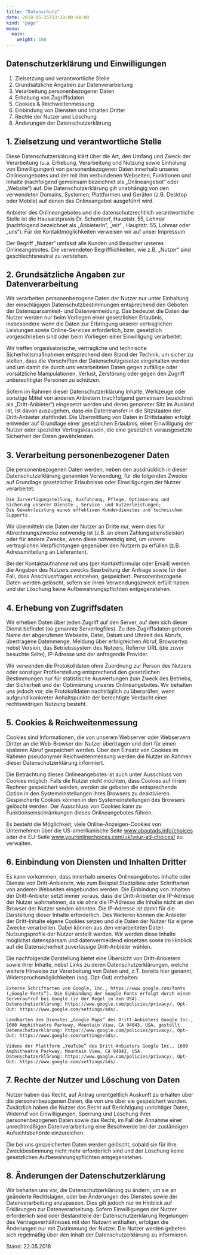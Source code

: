 ```yaml
---
title: "Datenschutz"
date: 2018-05-25T13:29:00-04:00
kind: "page"
menu:
  main:
    weight: 100
---
```


## Datenschutzerklärung und Einwilligungen

1. Zielsetzung und verantwortliche Stelle
2. Grundsätzliche Angaben zur Datenverarbeitung
3. Verarbeitung personenbezogener Daten
4. Erhebung von Zugriffsdaten
5. Cookies & Reichweitenmessung
6. Einbindung von Diensten und Inhalten Dritter
7. Rechte der Nutzer und Löschung
8. Änderungen der Datenschutzerklärung

## 1. Zielsetzung und verantwortliche Stelle

Diese Datenschutzerklärung klärt über die Art, den Umfang und Zweck der Verarbeitung (u.a. Erhebung, Verarbeitung und Nutzung sowie Einholung von Einwilligungen) von personenbezogenen Daten innerhalb unseres Onlineangebotes und der mit ihm verbundenen Webseiten, Funktionen und Inhalte (nachfolgend gemeinsam bezeichnet als „Onlineangebot“ oder „Website“) auf. Die Datenschutzerklärung gilt unabhängig von den verwendeten Domains, Systemen, Plattformen und Geräten (z.B. Desktop oder Mobile) auf denen das Onlineangebot ausgeführt wird.

Anbieter des Onlineangebotes und die datenschutzrechtlich verantwortliche Stelle ist die Hausarztpraxis Dr. Schottdorf, Hauptstr. 55, Lohmar (nachfolgend bezeichnet als „AnbieterIn“, „wir“ , Hauptstr. 55, Lohmar oder „uns“). Für die Kontaktmöglichkeiten verweisen wir auf unser Impressum

Der Begriff „Nutzer“ umfasst alle Kunden und Besucher unseres Onlineangebotes. Die verwendeten Begrifflichkeiten, wie z.B. „Nutzer“ sind geschlechtsneutral zu verstehen.

## 2. Grundsätzliche Angaben zur Datenverarbeitung

Wir verarbeiten personenbezogene Daten der Nutzer nur unter Einhaltung der einschlägigen Datenschutzbestimmungen entsprechend den Geboten der Datensparsamkeit- und Datenvermeidung. Das bedeutet die Daten der Nutzer werden nur beim Vorliegen einer gesetzlichen Erlaubnis, insbesondere wenn die Daten zur Erbringung unserer vertraglichen Leistungen sowie Online-Services erforderlich, bzw. gesetzlich vorgeschrieben sind oder beim Vorliegen einer Einwilligung verarbeitet.

Wir treffen organisatorische, vertragliche und technische Sicherheitsmaßnahmen entsprechend dem Stand der Technik, um sicher zu stellen, dass die Vorschriften der Datenschutzgesetze eingehalten werden und um damit die durch uns verarbeiteten Daten gegen zufällige oder vorsätzliche Manipulationen, Verlust, Zerstörung oder gegen den Zugriff unberechtigter Personen zu schützen.

Sofern im Rahmen dieser Datenschutzerklärung Inhalte, Werkzeuge oder sonstige Mittel von anderen Anbietern (nachfolgend gemeinsam bezeichnet als „Dritt-Anbieter“) eingesetzt werden und deren genannter Sitz im Ausland ist, ist davon auszugehen, dass ein Datentransfer in die Sitzstaaten der Dritt-Anbieter stattfindet. Die Übermittlung von Daten in Drittstaaten erfolgt entweder auf Grundlage einer gesetzlichen Erlaubnis, einer Einwilligung der Nutzer oder spezieller Vertragsklauseln, die eine gesetzlich vorausgesetzte Sicherheit der Daten gewährleisten.

## 3. Verarbeitung personenbezogener Daten

Die personenbezogenen Daten werden, neben den ausdrücklich in dieser Datenschutzerklärung genannten Verwendung, für die folgenden Zwecke auf Grundlage gesetzlicher Erlaubnisse oder Einwilligungen der Nutzer verarbeitet:

    Die Zurverfügungstellung, Ausführung, Pflege, Optimierung und Sicherung unserer Dienste-, Service- und Nutzerleistungen;
    Die Gewährleistung eines effektiven Kundendienstes und technischen Supports.

Wir übermitteln die Daten der Nutzer an Dritte nur, wenn dies für Abrechnungszwecke notwendig ist (z.B. an einen Zahlungsdienstleister) oder für andere Zwecke, wenn diese notwendig sind, um unsere vertraglichen Verpflichtungen gegenüber den Nutzern zu erfüllen (z.B. Adressmitteilung an Lieferanten).

Bei der Kontaktaufnahme mit uns (per Kontaktformular oder Email) werden die Angaben des Nutzers zwecks Bearbeitung der Anfrage sowie für den Fall, dass Anschlussfragen entstehen, gespeichert.
Personenbezogene Daten werden gelöscht, sofern sie ihren Verwendungszweck erfüllt haben und der Löschung keine Aufbewahrungspflichten entgegenstehen.

## 4. Erhebung von Zugriffsdaten

Wir erheben Daten über jeden Zugriff auf den Server, auf dem sich dieser Dienst befindet (so genannte Serverlogfiles). Zu den Zugriffsdaten gehören Name der abgerufenen Webseite, Datei, Datum und Uhrzeit des Abrufs, übertragene Datenmenge, Meldung über erfolgreichen Abruf, Browsertyp nebst Version, das Betriebssystem des Nutzers, Referrer URL (die zuvor besuchte Seite), IP-Adresse und der anfragende Provider.

Wir verwenden die Protokolldaten ohne Zuordnung zur Person des Nutzers oder sonstiger Profilerstellung entsprechend den gesetzlichen Bestimmungen nur für statistische Auswertungen zum Zweck des Betriebs, der Sicherheit und der Optimierung unseres Onlineangebotes. Wir behalten uns jedoch vor, die Protokolldaten nachträglich zu überprüfen, wenn aufgrund konkreter Anhaltspunkte der berechtigte Verdacht einer rechtswidrigen Nutzung besteht.

## 5. Cookies & Reichweitenmessung

Cookies sind Informationen, die von unserem Webserver oder Webservern Dritter an die Web-Browser der Nutzer übertragen und dort für einen späteren Abruf gespeichert werden. Über den Einsatz von Cookies im Rahmen pseudonymer Reichweitenmessung werden die Nutzer im Rahmen dieser Datenschutzerklärung informiert.

Die Betrachtung dieses Onlineangebotes ist auch unter Ausschluss von Cookies möglich. Falls die Nutzer nicht möchten, dass Cookies auf ihrem Rechner gespeichert werden, werden sie gebeten die entsprechende Option in den Systemeinstellungen ihres Browsers zu deaktivieren. Gespeicherte Cookies können in den Systemeinstellungen des Browsers gelöscht werden. Der Ausschluss von Cookies kann zu Funktionseinschränkungen dieses Onlineangebotes führen.

Es besteht die Möglichkeit, viele Online-Anzeigen-Cookies von Unternehmen über die US-amerikanische Seite www.aboutads.info/choices oder die EU-Seite www.youronlinechoices.com/uk/your-ad-choices/ zu verwalten.

## 6. Einbindung von Diensten und Inhalten Dritter

Es kann vorkommen, dass innerhalb unseres Onlineangebotes Inhalte oder Dienste von Dritt-Anbietern, wie zum Beispiel Stadtpläne oder Schriftarten von anderen Webseiten eingebunden werden. Die Einbindung von Inhalten der Dritt-Anbieter setzt immer voraus, dass die Dritt-Anbieter die IP-Adresse der Nutzer wahrnehmen, da sie ohne die IP-Adresse die Inhalte nicht an den Browser der Nutzer senden könnten. Die IP-Adresse ist damit für die Darstellung dieser Inhalte erforderlich. Des Weiteren können die Anbieter der Dritt-Inhalte eigene Cookies setzen und die Daten der Nutzer für eigene Zwecke verarbeiten. Dabei können aus den verarbeiteten Daten Nutzungsprofile der Nutzer erstellt werden. Wir werden diese Inhalte möglichst datensparsam und datenvermeidend einsetzen sowie im Hinblick auf die Datensicherheit zuverlässige Dritt-Anbieter wählen.

Die nachfolgende Darstellung bietet eine Übersicht von Dritt-Anbietern sowie ihrer Inhalte, nebst Links zu deren Datenschutzerklärungen, welche weitere Hinweise zur Verarbeitung von Daten und, z.T. bereits hier genannt, Widerspruchsmöglichkeiten (sog. Opt-Out) enthalten:

    Externe Schriftarten von Google, Inc., https://www.google.com/fonts („Google Fonts“). Die Einbindung der Google Fonts erfolgt durch einen Serveraufruf bei Google (in der Regel in den USA). Datenschutzerklärung: https://www.google.com/policies/privacy/, Opt-Out: https://www.google.com/settings/ads/.

    Landkarten des Dienstes „Google Maps“ des Dritt-Anbieters Google Inc., 1600 Amphitheatre Parkway, Mountain View, CA 94043, USA, gestellt. Datenschutzerklärung: https://www.google.com/policies/privacy/, Opt-Out: https://www.google.com/settings/ads/.

    Videos der Plattform „YouTube“ des Dritt-Anbieters Google Inc., 1600 Amphitheatre Parkway, Mountain View, CA 94043, USA. Datenschutzerklärung: https://www.google.com/policies/privacy/, Opt-Out: https://www.google.com/settings/ads/.

## 7. Rechte der Nutzer und Löschung von Daten

Nutzer haben das Recht, auf Antrag unentgeltlich Auskunft zu erhalten über die personenbezogenen Daten, die von uns über sie gespeichert wurden.
Zusätzlich haben die Nutzer das Recht auf Berichtigung unrichtiger Daten, Widerruf von Einwilligungen, Sperrung und Löschung ihrer personenbezogenen Daten sowie das Recht, im Fall der Annahme einer unrechtmäßigen Datenverarbeitung eine Beschwerde bei der zuständigen Aufsichtsbehörde einzureichen.

Die bei uns gespeicherten Daten werden gelöscht, sobald sie für ihre Zweckbestimmung nicht mehr erforderlich sind und der Löschung keine gesetzlichen Aufbewahrungspflichten entgegenstehen.

## 8. Änderungen der Datenschutzerklärung

Wir behalten uns vor, die Datenschutzerklärung zu ändern, um sie an geänderte Rechtslagen, oder bei Änderungen des Dienstes sowie der Datenverarbeitung anzupassen. Dies gilt jedoch nur im Hinblick auf Erklärungen zur Datenverarbeitung. Sofern Einwilligungen der Nutzer erforderlich sind oder Bestandteile der Datenschutzerklärung Regelungen des Vertragsverhältnisses mit den Nutzern enthalten, erfolgen die Änderungen nur mit Zustimmung der Nutzer.
Die Nutzer werden gebeten sich regelmäßig über den Inhalt der Datenschutzerklärung zu informieren.

Stand: 22.05.2018

